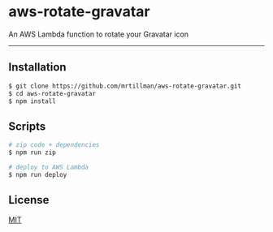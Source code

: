 # aws-rotate-gravatar

An AWS Lambda function to rotate your Gravatar icon

---

## Installation

```sh
$ git clone https://github.com/mrtillman/aws-rotate-gravatar.git
$ cd aws-rotate-gravatar
$ npm install
```

## Scripts

```sh
# zip code + dependencies
$ npm run zip

# deploy to AWS Lambda
$ npm run deploy
```

## License

[MIT](https://github.com/mrtillman/aws-rotate-gravatar/blob/master/LICENSE.md)